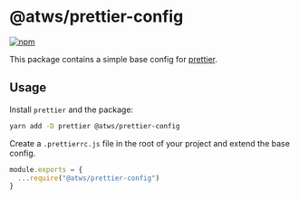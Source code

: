 # @atws/prettier-config

[![npm](https://img.shields.io/npm/v/@atws/prettier-config?style=flat-square)](https://www.npmjs.com/package/@atws/prettier-config)

This package contains a simple base config for [prettier](https://prettier.io/).

## Usage

Install `prettier` and the package:

```bash
yarn add -D prettier @atws/prettier-config
```

Create a `.prettierrc.js` file in the root of your project and extend the base config.

```js
module.exports = {
  ...require("@atws/prettier-config")
}
```
